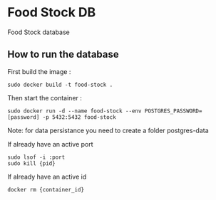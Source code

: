 # Food Stock DB
Food Stock database

## How to run the database

First build the image :
```
sudo docker build -t food-stock .
```

Then start the container :
```
sudo docker run -d --name food-stock --env POSTGRES_PASSWORD=[password] -p 5432:5432 food-stock
```

Note: for data persistance you need to create a folder postgres-data

If already have an active port
```
sudo lsof -i :port
sudo kill {pid}
```

If already have an active id
```
docker rm {container_id}
```